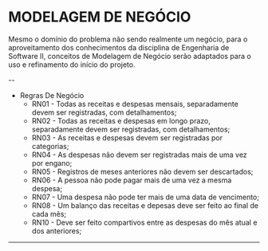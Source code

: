 # MODELAGEM DE NEGÓCIO

Mesmo o domínio do problema não sendo realmente um negócio, para o aproveitamento dos conhecimentos da disciplina de Engenharia de Software II, conceitos de Modelagem de Negócio serão adaptados para o uso e refinamento do início do projeto.

--
- Regras De Negócio
	* RN01 - Todas as receitas e despesas mensais, separadamente devem ser registradas, com detalhamentos;
	* RN02 - Todas as receitas e despesas em longo prazo, separadamente devem ser registradas, com detalhamentos;
	* RN03 - As receitas e despesas devem ser registradas por categorias;
	* RN04 - As despesas não devem ser registradas mais de uma vez por engano;
	* RN05 - Registros de meses anteriores não devem ser descartados;
	* RN06 - A pessoa não pode pagar mais de uma vez a mesma despesa;
	* RN07 - Uma despesa não pode ter mais de uma data de vencimento;
	* RN08 - Um balanço das receitas e depesas deve ser feito ao final de cada mês;
	* RN10 - Deve ser feito compartivos entre as despesas do mês atual e dos anteriores;

---
